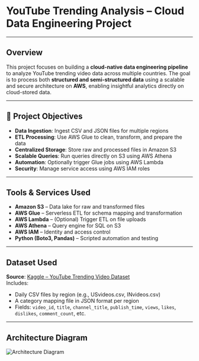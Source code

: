# YouTube Trending Analysis – Cloud Data Engineering Project

---

## Overview

This project focuses on building a **cloud-native data engineering pipeline** to analyze YouTube trending video data across multiple countries. The goal is to process both **structured and semi-structured data** using a scalable and secure architecture on **AWS**, enabling insightful analytics directly on cloud-stored data.

---

## 🎯 Project Objectives

- **Data Ingestion**: Ingest CSV and JSON files for multiple regions
- **ETL Processing**: Use AWS Glue to clean, transform, and prepare the data
- **Centralized Storage**: Store raw and processed files in Amazon S3
- **Scalable Queries**: Run queries directly on S3 using AWS Athena
- **Automation**: Optionally trigger Glue jobs using AWS Lambda
- **Security**: Manage service access using AWS IAM roles

---

## Tools & Services Used

- **Amazon S3** – Data lake for raw and transformed files  
- **AWS Glue** – Serverless ETL for schema mapping and transformation  
- **AWS Lambda** – (Optional) Trigger ETL on file uploads  
- **AWS Athena** – Query engine for SQL on S3  
- **AWS IAM** – Identity and access control  
- **Python (Boto3, Pandas)** – Scripted automation and testing

---

## Dataset Used

**Source**: [Kaggle – YouTube Trending Video Dataset](https://www.kaggle.com/datasets/datasnaek/youtube-new)  
Includes:
- Daily CSV files by region (e.g., USvideos.csv, INvideos.csv)
- A category mapping file in JSON format per region
- Fields: `video_id`, `title`, `channel_title`, `publish_time`, `views`, `likes`, `dislikes`, `comment_count`, etc.

---

## Architecture Diagram

![Architecture Diagram](architecture/architecture_diagram.png)



